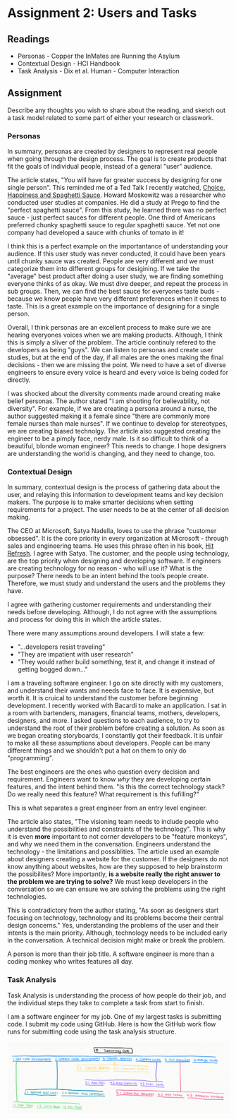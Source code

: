 # Assignment 2: Users and Tasks

## Readings

- Personas - Copper the InMates are Running the Asylum
- Contextual Design - HCI Handbook
- Task Analysis - Dix et al. Human - Computer Interaction

## Assignment

Describe any thoughts you wish to share about the reading, and sketch out a task model related to some part of either your research or classwork.

### Personas

In summary, personas are created by designers to represent real people when going through the design process. The goal is to create products that fit the goals of individual people, instead of a general "user" audience.

 The article states, "You will have far greater success by designing for one single person". This reminded me of a Ted Talk I recently watched, [Choice, Happiness and Spaghetti Sauce](https://www.youtube.com/watch?v=iIiAAhUeR6Y). Howard Moskowitz was a researcher who conducted user studies at companies. He did a study at Prego to find the "perfect spaghetti sauce". From this study, he learned there was no perfect sauce - just perfect sauces for different people. One third of Americans preferred chunky spaghetti sauce to regular spaghetti sauce. Yet not one company had developed a sauce with chunks of tomato in it!

I think this is a perfect example on the importantance of understanding your audience. If this user study was never conducted, it could have been years until chunky sauce was created. People are very different and we must categorize them into different groups for desigining. If we take the "average" best product after doing a user study, we are finding something everyone thinks of as okay. We must dive deeper, and repeat the process in sub groups. Then, we can find the best sauce for everyones taste buds - because we know people have very different preferences when it comes to taste. This is a great example on the importance of designing for a single person.

Overall, I think personas are an excellent process to make sure we are hearing everyones voices when we are making products. Although, I think this is simply a sliver of the problem. The article continuly refered to the developers as being "guys". We can listen to personas and create user studies, but at the end of the day, if all males are the ones making the final decisions - then we are missing the point. We need to have a set of diverse engineers to ensure every voice is heard and every voice is being coded for directly.

I was shocked about the diversity comments made around creating make belief personas. The author stated "I am shooting for believability, not diversity". For example, if we are creating a persona around a nurse, the author suggested making it a female since "there are commonly more female nurses than male nurses". If we continue to develop for stereotypes, we are creating biased technolgy. The article also suggested creating the engineer to be a pimply face, nerdy male. Is it so difficult to think of a beautiful, blonde woman engineer? This needs to change. I hope designers are understanding the world is changing, and they need to change, too.

### Contextual Design

In summary, contextual design is the process of gathering data about the user, and relaying this information to development teams and key decision makers. The purpose is to make smarter decisions when setting requirements for a project. The user needs to be at the center of all decision making.

The CEO at Microsoft, Satya Nadella, loves to use the phrase "customer obsessed". It is the core priority in every organization at Microsoft - through sales and engineering teams. He uses this phrase often in his book, [Hit Refresh](https://www.amazon.com/Hit-Refresh-Rediscover-Microsofts-Everyone/dp/0062652508/ref=sr_1_1?hvadid=78477684692572&hvbmt=be&hvdev=c&hvqmt=e&keywords=hit+refresh+satya+nadella&qid=1568211798&s=gateway&sr=8-1). I agree with Satya. The customer, and the people using technology, are the top priority when designing and developing software. If engineers are creating technology for no reason - who will use it? What is the purpose? There needs to be an intent behind the tools people create. Therefore, we must study and understand the users and the problems they have.

I agree with gathering customer requirements and understanding their needs before developing. Although, I do not agree with the assumptions and process for doing this in which the article states.

There were many assumptions around developers. I will state a few:

- "...developers resist traveling"
- "They are impatient with user research"
- "They would rather build something, test it, and change it instead of getting bogged down..."

I am a traveling software engineer. I go on site directly with my customers, and understand their wants and needs face to face. It is expensive, but worth it. It is cruical to understand the customer before beginning development. I recently worked with Bacardi to make an application. I sat in a room with bartenders, managers, financial teams, mothers, developers, designers, and more. I asked questions to each audience, to try to understand the root of their problem before creating a solution. As soon as we began creating storyboards, I constantly got their feedback. It is unfair to make all these assumptions about developers. People can be many different things and we shouldn't put a hat on them to only do "programming".

The best engineers are the ones who question every decision and requirement. Engineers want to know *why* they are developing certain features, and the intent behind them. "Is this the correct technology stack? Do we really need this feature? What requirement is this fufilling?"

This is what separates a great engineer from an entry level engineer.

The article also states, "The visioning team needs to include people who understand the possibilities and constraints of the technology". This is why it is even **more** important to not corner developers to be "feature monkeys", and why we need them in the conversation. Engineers understand the technology - the limitations and possiblities. The article used an example about designers creating a website for the customer. If the designers do not know anything about websites, how are they supposed to help brainstorm the possibilites? More importantly, **is a website really the right answer to the problem we are trying to solve?** We must keep developers in the conversation so we can ensure we are solving the problems using the right technologies.

This is contradictory from the author stating, "As soon as designers start focusing on technology, technology and its problems become their central design concerns." Yes, understanding the problems of the user and their intents is the main priority. Although, technology needs to be included early in the conversation. A technical decision might make or break the problem.

A person is more than their job title. A software engineer is more than a coding monkey who writes features all day.

### Task Analysis

Task Analysis is understanding the process of how people do their job, and the individual steps they take to complete a task from start to finish.

I am a software engineer for my job. One of my largest tasks is submitting code. I submit my code using GitHub.
Here is how the GitHub work flow runs for submitting code using the task analysis structure.

![Submitting Code](../Imgs/taskanalysis.png)
